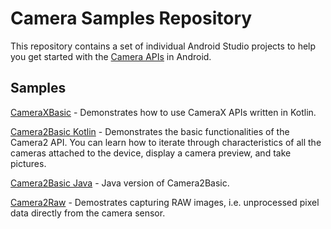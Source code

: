 # Camera Samples Repository

This repository contains a set of individual Android Studio projects to help you get
started with the [Camera APIs](https://developer.android.com/guide/topics/media/camera) in Android.

## Samples

[CameraXBasic](CameraXBasic) - Demonstrates how to use CameraX APIs written in Kotlin.

[Camera2Basic Kotlin](Camera2BasicKotlin) - Demonstrates the basic functionalities of the Camera2
API. You can learn how to iterate through characteristics of all the cameras attached to the
device, display a camera preview, and take pictures.

[Camera2Basic Java](Camera2BasicJava) - Java version of Camera2Basic.

[Camera2Raw](Camera2Raw) - Demostrates capturing RAW images, i.e. unprocessed pixel data
directly from the camera sensor.